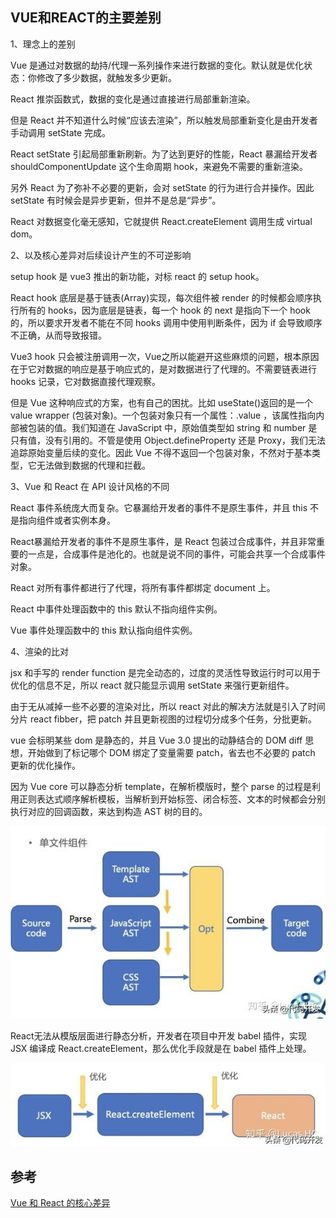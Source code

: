 ## VUE和REACT的主要差别

1、理念上的差别

Vue 是通过对数据的劫持/代理一系列操作来进行数据的变化。默认就是优化状态：你修改了多少数据，就触发多少更新。

React 推崇函数式，数据的变化是通过直接进行局部重新渲染。

但是 React 并不知道什么时候“应该去渲染”，所以触发局部重新变化是由开发者手动调用 setState 完成。

React setState 引起局部重新刷新。为了达到更好的性能，React 暴漏给开发者 shouldComponentUpdate 这个生命周期 hook，来避免不需要的重新渲染。

另外 React 为了弥补不必要的更新，会对 setState 的行为进行合并操作。因此 setState 有时候会是异步更新，但并不是总是“异步”。

React 对数据变化毫无感知，它就提供 React.createElement 调用生成 virtual dom。


2、以及核心差异对后续设计产生的不可逆影响

setup hook 是 vue3 推出的新功能，对标 react 的 setup hook。

React hook 底层是基于链表(Array)实现，每次组件被 render 的时候都会顺序执行所有的 hooks，因为底层是链表，每一个 hook 的 next 是指向下一个 hook 的，所以要求开发者不能在不同 hooks 调用中使用判断条件，因为 if 会导致顺序不正确，从而导致报错。

Vue3 hook 只会被注册调用一次，Vue之所以能避开这些麻烦的问题，根本原因在于它对数据的响应是基于响应式的，是对数据进行了代理的。不需要链表进行 hooks 记录，它对数据直接代理观察。

但是 Vue 这种响应式的方案，也有自己的困扰。比如 useState()返回的是一个 value wrapper (包装对象)。一个包装对象只有一个属性：.value ，该属性指向内部被包装的值。我们知道在 JavaScript 中，原始值类型如 string 和 number 是只有值，没有引用的。不管是使用 Object.defineProperty 还是 Proxy，我们无法追踪原始变量后续的变化。因此 Vue 不得不返回一个包装对象，不然对于基本类型，它无法做到数据的代理和拦截。



3、Vue 和 React 在 API 设计风格的不同

React 事件系统庞大而复杂。它暴漏给开发者的事件不是原生事件，并且 this 不是指向组件或者实例本身。

React暴漏给开发者的事件不是原生事件，是 React 包装过合成事件，并且非常重要的一点是，合成事件是池化的。也就是说不同的事件，可能会共享一个合成事件对象。

React 对所有事件都进行了代理，将所有事件都绑定 document 上。

React 中事件处理函数中的 this 默认不指向组件实例。

Vue 事件处理函数中的 this 默认指向组件实例。



4、渲染的比对

jsx 和手写的 render function 是完全动态的，过度的灵活性导致运行时可以用于优化的信息不足，所以 react 就只能显示调用 setState 来强行更新组件。

由于无从减掉一些不必要的渲染对比，所以 react 对此的解决方法就是引入了时间分片 react fibber，把 patch 并且更新视图的过程切分成多个任务，分批更新。

vue 会标明某些 dom 是静态的，并且 Vue 3.0 提出的动静结合的 DOM diff 思想，开始做到了标记哪个 DOM 绑定了变量需要 patch，省去也不必要的 patch 更新的优化操作。

因为 Vue core 可以静态分析 template，在解析模版时，整个 parse 的过程是利用正则表达式顺序解析模板，当解析到开始标签、闭合标签、文本的时候都会分别执行对应的回调函数，来达到构造 AST 树的目的。

![ast](./images/ast.jpeg)



React无法从模版层面进行静态分析，开发者在项目中开发 babel 插件，实现 JSX 编译成 React.createElement，那么优化手段就是在 babel 插件上处理。



![](./images/react-parse.jpeg)



## 参考

[Vue 和 React 的核心差异](https://www.cnblogs.com/everlose/p/12538474.html)

